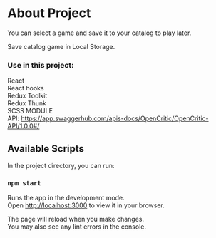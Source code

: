 # About Project
You can select a game and save it to your catalog to play later.

Save catalog game in Local Storage.

### Use in this project:
 React\
 React hooks\
 Redux Toolkit\
 Redux Thunk\
 SCSS MODULE\
 API: https://app.swaggerhub.com/apis-docs/OpenCritic/OpenCritic-API/1.0.0#/
 
 

## Available Scripts

In the project directory, you can run:

### `npm start`

Runs the app in the development mode.\
Open [http://localhost:3000](http://localhost:3000) to view it in your browser.

The page will reload when you make changes.\
You may also see any lint errors in the console.
